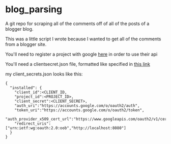 # blog_parsing
A git repo for scraping all of the comments off of all of the posts of a blogger blog.

This was a little script I wrote because I wanted to get all of the comments from a blogger site.

You'll need to register a project with google [here](https://console.developers.google.com/iam-admin/iam/project) in order to use their api

You'll need a clientsecret.json file, formatted like specified in [this link](https://developers.google.com/api-client-library/python/guide/aaa_client_secrets)

my client_secrets.json looks like this: 
```
{
  "installed": {
    "client_id":<CLIENT_ID,
    "project_id":<PROJECT_ID>,
    "client_secret":<CLIENT_SECRET>,
    "auth_uri":"https://accounts.google.com/o/oauth2/auth",
    "token_uri":"https://accounts.google.com/o/oauth2/token",
    "auth_provider_x509_cert_url":"https://www.googleapis.com/oauth2/v1/certs",
    "redirect_uris":["urn:ietf:wg:oauth:2.0:oob","http://localhost:8080"]
  }
}
```
